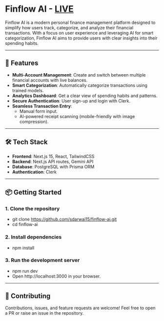 # Finflow AI - [LIVE](https://finflow-ai-eight.vercel.app/)

Finflow AI is a modern personal finance management platform designed to simplify how users track, categorize, and analyze their financial transactions. With a focus on user experience and leveraging AI for smart categorization, Finflow AI aims to provide users with clear insights into their spending habits. 

---

## 🚀 Features

- **Multi-Account Management**: Create and switch between multiple financial accounts with live balances.
- **Smart Categorization**: Automatically categorize transactions using trained models.
- **Analytics Dashboard**: Get a clear view of spending habits and patterns.
- **Secure Authentication**: User sign-up and login with Clerk.
- **Seamless Transaction Entry**:
  - Manual form input.
  - AI-powered receipt scanning (mobile-friendly with image compression).

---

## 🛠️ Tech Stack

- **Frontend**: Next.js 15, React, TailwindCSS
- **Backend**: Next.js API routes, Gemini API
- **Database**: PostgreSQL with Prisma ORM
- **Authentication**: Clerk

---

## 📦 Getting Started

### 1. Clone the repository

- git clone https://github.com/sdarwai15/finflow-ai.git
- cd finflow-ai

### 2. Install dependencies

- npm install

### 3. Run the development server

- npm run dev
- Open http://localhost:3000 in your browser.

---

## 🤝 Contributing

Contributions, issues, and feature requests are welcome! Feel free to open a PR or raise an issue in the repository.
